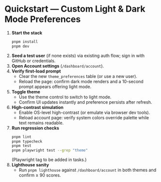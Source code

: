 # Quickstart — Custom Light & Dark Mode Preferences

1. **Start the stack**
   ```bash
   pnpm install
   pnpm dev
   ```
2. **Seed a test user** (if none exists) via existing auth flow; sign in with GitHub or credentials.
3. **Open Account settings** (`/dashboard/account`).
4. **Verify first-load prompt**
   - Clear the new `theme_preferences` table (or use a new user).
   - Reload the page: confirm dark mode renders and a 10-second prompt appears offering light mode.
5. **Toggle theme**
   - Use the theme control to switch to light mode.
   - Confirm UI updates instantly and preference persists after refresh.
6. **High-contrast simulation**
   - Enable OS-level high-contrast (or emulate via browser dev tools).
   - Reload account page: verify system colors override palette while text remains readable.
7. **Run regression checks**
   ```bash
   pnpm lint
   pnpm typecheck
   pnpm test
   pnpm playwright test --grep "theme"
   ```
   (Playwright tag to be added in tasks.)
8. **Lighthouse sanity**
   - Run `pnpm lighthouse` against `/dashboard/account` in both themes and confirm ≥ 90 scores.

